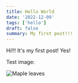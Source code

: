 ```yaml
---
title: Hello World
date: '2022-12-09'
tags: ['hello']
draft: false
summary: My first post!!!
---
```


Hi!!! It's my first post! Yes!

Test image:

![Maple leaves](/static/images/canada/maple.jpg)
